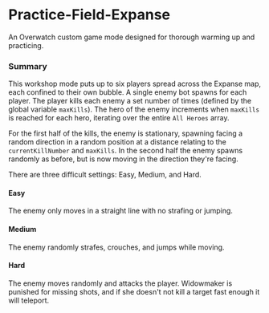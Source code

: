 # Practice-Field-Expanse
An Overwatch custom game mode designed for thorough warming up and practicing.

### Summary 
This workshop mode puts up to six players spread across the Expanse map, each confined to their own bubble.
A single enemy bot spawns for each player. The player kills each enemy a set number of times (defined by the global variable `maxKills`). The hero of the enemy increments when `maxKills` is reached for each hero, iterating over the entire `All Heroes` array. 

For the first half of the kills, the enemy is stationary, spawning facing a random direction in a random position at a distance relating to the `currentKillNumber` and `maxKills`. In the second half the enemy spawns randomly as before, but is now moving in the direction they're facing.

There are three difficult settings: Easy, Medium, and Hard. 
#### Easy
The enemy only moves in a straight line with no strafing or jumping.
#### Medium
The enemy randomly strafes, crouches, and jumps while moving.
#### Hard
The enemy moves randomly and attacks the player.
Widowmaker is punished for missing shots, and if she doesn't not kill a target fast enough it will teleport.
